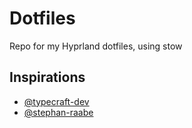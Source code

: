 
# Dotfiles

Repo for my Hyprland dotfiles, using stow




## Inspirations

- [@typecraft-dev](https://github.com/typecraft-dev/dotfiles)
- [@stephan-raabe](https://github.com/mylinuxforwork/dotfiles)
